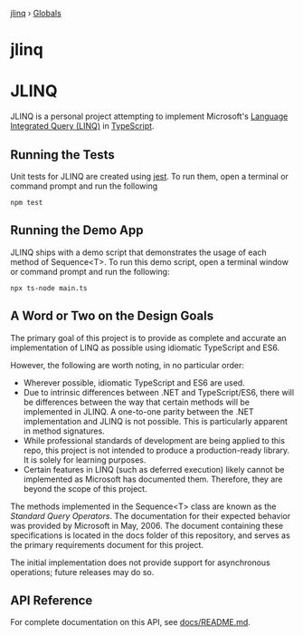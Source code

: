 [jlinq](README.md) › [Globals](globals.md)

# jlinq

# JLINQ

JLINQ is a personal project attempting to implement Microsoft's [Language Integrated Query (LINQ)](https://docs.microsoft.com/en-us/dotnet/standard/linq/) in [TypeScript](https://www.typescriptlang.org/docs/).

## Running the Tests

Unit tests for JLINQ are created using [jest](https://jestjs.io/). To run them, open a terminal or command prompt and run the following

```
npm test
```

## Running the Demo App

JLINQ ships with a demo script that demonstrates the usage of each method of Sequence&lt;T&gt;. To run this demo script, open a terminal window or command prompt and run the following:

```
npx ts-node main.ts
```

## A Word or Two on the Design Goals

The primary goal of this project is to provide as complete and accurate an implementation of LINQ as possible using idiomatic TypeScript and ES6.

However, the following are worth noting, in no particular order:

- Wherever possible, idiomatic TypeScript and ES6 are used.
- Due to intrinsic differences between .NET and TypeScript/ES6, there will be differences between the way that certain methods will be implemented in JLINQ. A one-to-one parity between the .NET implementation and JLINQ is not possible. This is particularly apparent in method signatures.
- While professional standards of development are being applied to this repo, this project is not intended to produce a production-ready library. It is solely for learning purposes.
- Certain features in LINQ (such as deferred execution) likely cannot be implemented as Microsoft has documented them. Therefore, they are beyond the scope of this project.

The methods implemented in the Sequence&lt;T&gt; class are known as the _Standard Query Operators_. The documentation for their expected behavior was provided by Microsoft in May, 2006. The document containing these specifications is located in the docs folder of this repository, and serves as the primary requirements document for this project.

The initial implementation does not provide support for asynchronous operations; future releases may do so.

## API Reference

For complete documentation on this API, see [docs/README.md](docs/README.md).
